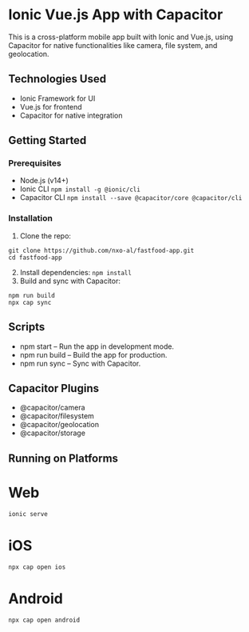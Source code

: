 
# Ionic Vue.js App with Capacitor
This is a cross-platform mobile app built with Ionic and Vue.js, using Capacitor for native functionalities like camera, file system, and geolocation.

## Technologies Used
- Ionic Framework for UI
- Vue.js for frontend
- Capacitor for native integration
## Getting Started
### Prerequisites
- Node.js (v14+)
- Ionic CLI
```npm install -g @ionic/cli```
- Capacitor CLI
```npm install --save @capacitor/core @capacitor/cli```
### Installation
1. Clone the repo:
```
git clone https://github.com/nxo-al/fastfood-app.git
cd fastfood-app
```
2. Install dependencies:
```npm install```
3. Build and sync with Capacitor:
```
npm run build
npx cap sync
```
## Scripts
- npm start – Run the app in development mode.
- npm run build – Build the app for production.
- npm run sync – Sync with Capacitor.
## Capacitor Plugins
- @capacitor/camera
- @capacitor/filesystem
- @capacitor/geolocation
- @capacitor/storage
## Running on Platforms
# Web
```ionic serve```
# iOS
```npx cap open ios```
# Android
```npx cap open android```
